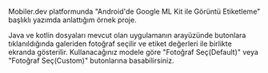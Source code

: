Mobiler.dev platformunda "Android'de Google ML Kit ile Görüntü Etiketleme" başlıklı yazımda anlattığım örnek proje.

Java ve kotlin dosyaları mevcut olan uygulamanın arayüzünde butonlara tıklanıldığında galeriden fotoğraf seçilir ve etiket değerleri ile birlikte ekranda gösterilir.
Kullanacağınız modele göre "Fotoğraf Seç(Default)" veya "Fotoğraf Seç(Custom)" butonlarına basabilirsiniz.
